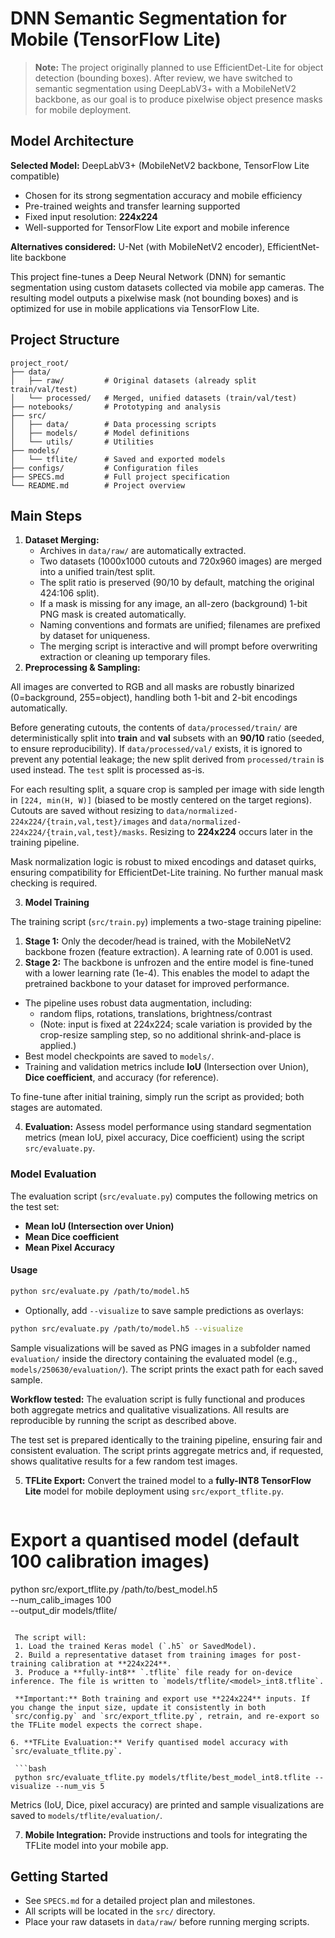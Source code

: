 # DNN Semantic Segmentation for Mobile (TensorFlow Lite)

> **Note:** The project originally planned to use EfficientDet-Lite for object detection (bounding boxes). After review, we have switched to semantic segmentation using DeepLabV3+ with a MobileNetV2 backbone, as our goal is to produce pixelwise object presence masks for mobile deployment.

## Model Architecture

**Selected Model:** DeepLabV3+ (MobileNetV2 backbone, TensorFlow Lite compatible)

- Chosen for its strong segmentation accuracy and mobile efficiency
- Pre-trained weights and transfer learning supported
- Fixed input resolution: **224x224**
- Well-supported for TensorFlow Lite export and mobile inference

**Alternatives considered:** U-Net (with MobileNetV2 encoder), EfficientNet-lite backbone

This project fine-tunes a Deep Neural Network (DNN) for semantic segmentation using custom datasets collected via mobile app cameras. The resulting model outputs a pixelwise mask (not bounding boxes) and is optimized for use in mobile applications via TensorFlow Lite.

## Project Structure
```
project_root/
├── data/
│   ├── raw/         # Original datasets (already split train/val/test)
│   └── processed/   # Merged, unified datasets (train/val/test)
├── notebooks/       # Prototyping and analysis
├── src/
│   ├── data/        # Data processing scripts
│   ├── models/      # Model definitions
│   └── utils/       # Utilities
├── models/
│   └── tflite/      # Saved and exported models
├── configs/         # Configuration files
├── SPECS.md         # Full project specification
└── README.md        # Project overview
```

## Main Steps
1. **Dataset Merging:**
   - Archives in `data/raw/` are automatically extracted.
   - Two datasets (1000x1000 cutouts and 720x960 images) are merged into a unified train/test split.
   - The split ratio is preserved (90/10 by default, matching the original 424:106 split).
   - If a mask is missing for any image, an all-zero (background) 1-bit PNG mask is created automatically.
   - Naming conventions and formats are unified; filenames are prefixed by dataset for uniqueness.
   - The merging script is interactive and will prompt before overwriting extraction or cleaning up temporary files.
2. **Preprocessing & Sampling:**

All images are converted to RGB and all masks are robustly binarized (0=background, 255=object), handling both 1-bit and 2-bit encodings automatically.

Before generating cutouts, the contents of `data/processed/train/` are deterministically split into **train** and **val** subsets with an **90/10** ratio (seeded, to ensure reproducibility). If `data/processed/val/` exists, it is ignored to prevent any potential leakage; the new split derived from `processed/train` is used instead. The `test` split is processed as-is.

For each resulting split, a square crop is sampled per image with side length in `[224, min(H, W)]` (biased to be mostly centered on the target regions). Cutouts are saved without resizing to `data/normalized-224x224/{train,val,test}/images` and `data/normalized-224x224/{train,val,test}/masks`. Resizing to **224x224** occurs later in the training pipeline.

Mask normalization logic is robust to mixed encodings and dataset quirks, ensuring compatibility for EfficientDet-Lite training. No further manual mask checking is required.

3. **Model Training**

The training script (`src/train.py`) implements a two-stage training pipeline:

1. **Stage 1:** Only the decoder/head is trained, with the MobileNetV2 backbone frozen (feature extraction). A learning rate of 0.001 is used.
2. **Stage 2:** The backbone is unfrozen and the entire model is fine-tuned with a lower learning rate (1e-4). This enables the model to adapt the pretrained backbone to your dataset for improved performance.

- The pipeline uses robust data augmentation, including:
  - random flips, rotations, translations, brightness/contrast
  - (Note: input is fixed at 224x224; scale variation is provided by the crop-resize sampling step, so no additional shrink-and-place is applied.)
- Best model checkpoints are saved to `models/`.
- Training and validation metrics include **IoU** (Intersection over Union), **Dice coefficient**, and accuracy (for reference).

To fine-tune after initial training, simply run the script as provided; both stages are automated.

4. **Evaluation:** Assess model performance using standard segmentation metrics (mean IoU, pixel accuracy, Dice coefficient) using the script `src/evaluate.py`.

### Model Evaluation

The evaluation script (`src/evaluate.py`) computes the following metrics on the test set:
- **Mean IoU (Intersection over Union)**
- **Mean Dice coefficient**
- **Mean Pixel Accuracy**

#### Usage
```bash
python src/evaluate.py /path/to/model.h5
```
- Optionally, add `--visualize` to save sample predictions as overlays:
```bash
python src/evaluate.py /path/to/model.h5 --visualize
```
Sample visualizations will be saved as PNG images in a subfolder named `evaluation/` inside the directory containing the evaluated model (e.g., `models/250630/evaluation/`). The script prints the exact path for each saved sample.

**Workflow tested:** The evaluation script is fully functional and produces both aggregate metrics and qualitative visualizations. All results are reproducible by running the script as described above.

The test set is prepared identically to the training pipeline, ensuring fair and consistent evaluation. The script prints aggregate metrics and, if requested, shows qualitative results for a few random test images.

5. **TFLite Export:** Convert the trained model to a **fully-INT8 TensorFlow Lite** model for mobile deployment using `src/export_tflite.py`.

   ```bash
  # Export a quantised model (default 100 calibration images)
  python src/export_tflite.py /path/to/best_model.h5 \
      --num_calib_images 100 \
      --output_dir models/tflite/
  ```

   The script will:
   1. Load the trained Keras model (`.h5` or SavedModel).
   2. Build a representative dataset from training images for post-training calibration at **224x224**.
   3. Produce a **fully-int8** `.tflite` file ready for on-device inference. The file is written to `models/tflite/<model>_int8.tflite`.

   **Important:** Both training and export use **224x224** inputs. If you change the input size, update it consistently in both `src/config.py` and `src/export_tflite.py`, retrain, and re-export so the TFLite model expects the correct shape.

6. **TFLite Evaluation:** Verify quantised model accuracy with `src/evaluate_tflite.py`.

   ```bash
   python src/evaluate_tflite.py models/tflite/best_model_int8.tflite --visualize --num_vis 5
   ```

   Metrics (IoU, Dice, pixel accuracy) are printed and sample visualizations are saved to `models/tflite/evaluation/`.

7. **Mobile Integration:** Provide instructions and tools for integrating the TFLite model into your mobile app.

## Getting Started
- See `SPECS.md` for a detailed project plan and milestones.
- All scripts will be located in the `src/` directory.
- Place your raw datasets in `data/raw/` before running merging scripts.
